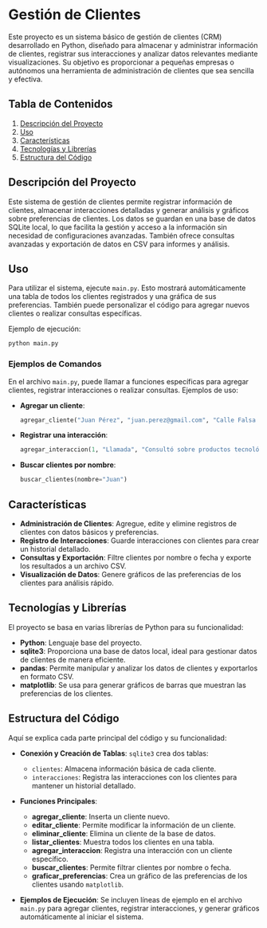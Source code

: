 
# Gestión de Clientes

Este proyecto es un sistema básico de gestión de clientes (CRM) desarrollado en Python, diseñado para almacenar y administrar información de clientes, registrar sus interacciones y analizar datos relevantes mediante visualizaciones. Su objetivo es proporcionar a pequeñas empresas o autónomos una herramienta de administración de clientes que sea sencilla y efectiva.

## Tabla de Contenidos
1. [Descripción del Proyecto](#descripción-del-proyecto)
2. [Uso](#uso)
3. [Características](#características)
4. [Tecnologías y Librerías](#tecnologías-y-librerías)
5. [Estructura del Código](#estructura-del-código)

## Descripción del Proyecto

Este sistema de gestión de clientes permite registrar información de clientes, almacenar interacciones detalladas y generar análisis y gráficos sobre preferencias de clientes. Los datos se guardan en una base de datos SQLite local, lo que facilita la gestión y acceso a la información sin necesidad de configuraciones avanzadas. También ofrece consultas avanzadas y exportación de datos en CSV para informes y análisis.

## Uso

Para utilizar el sistema, ejecute `main.py`. Esto mostrará automáticamente una tabla de todos los clientes registrados y una gráfica de sus preferencias. También puede personalizar el código para agregar nuevos clientes o realizar consultas específicas.

Ejemplo de ejecución:
```bash
python main.py
```

### Ejemplos de Comandos

En el archivo `main.py`, puede llamar a funciones específicas para agregar clientes, registrar interacciones o realizar consultas. Ejemplos de uso:

- **Agregar un cliente**:
  ```python
  agregar_cliente("Juan Pérez", "juan.perez@gmail.com", "Calle Falsa 123", "Tecnología")
  ```

- **Registrar una interacción**:
  ```python
  agregar_interaccion(1, "Llamada", "Consultó sobre productos tecnológicos.")
  ```

- **Buscar clientes por nombre**:
  ```python
  buscar_clientes(nombre="Juan")
  ```

## Características

- **Administración de Clientes**: Agregue, edite y elimine registros de clientes con datos básicos y preferencias.
- **Registro de Interacciones**: Guarde interacciones con clientes para crear un historial detallado.
- **Consultas y Exportación**: Filtre clientes por nombre o fecha y exporte los resultados a un archivo CSV.
- **Visualización de Datos**: Genere gráficos de las preferencias de los clientes para análisis rápido.

## Tecnologías y Librerías

El proyecto se basa en varias librerías de Python para su funcionalidad:

- **Python**: Lenguaje base del proyecto.
- **sqlite3**: Proporciona una base de datos local, ideal para gestionar datos de clientes de manera eficiente.
- **pandas**: Permite manipular y analizar los datos de clientes y exportarlos en formato CSV.
- **matplotlib**: Se usa para generar gráficos de barras que muestran las preferencias de los clientes.

## Estructura del Código

Aquí se explica cada parte principal del código y su funcionalidad:

- **Conexión y Creación de Tablas**: `sqlite3` crea dos tablas:
  - `clientes`: Almacena información básica de cada cliente.
  - `interacciones`: Registra las interacciones con los clientes para mantener un historial detallado.

- **Funciones Principales**:
  - **agregar_cliente**: Inserta un cliente nuevo.
  - **editar_cliente**: Permite modificar la información de un cliente.
  - **eliminar_cliente**: Elimina un cliente de la base de datos.
  - **listar_clientes**: Muestra todos los clientes en una tabla.
  - **agregar_interaccion**: Registra una interacción con un cliente específico.
  - **buscar_clientes**: Permite filtrar clientes por nombre o fecha.
  - **graficar_preferencias**: Crea un gráfico de las preferencias de los clientes usando `matplotlib`.

- **Ejemplos de Ejecución**: Se incluyen líneas de ejemplo en el archivo `main.py` para agregar clientes, registrar interacciones, y generar gráficos automáticamente al iniciar el sistema.
